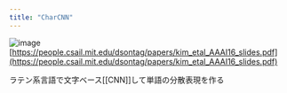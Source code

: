 ```yaml
---
title: "CharCNN"
---
```


![image](https://gyazo.com/2d2fb64c3ac3cc6566851df3e580ba19/thumb/1000)
[https://people.csail.mit.edu/dsontag/papers/kim_etal_AAAI16_slides.pdf](https://people.csail.mit.edu/dsontag/papers/kim_etal_AAAI16_slides.pdf)

ラテン系言語で文字ベース[[CNN]]して単語の分散表現を作る
